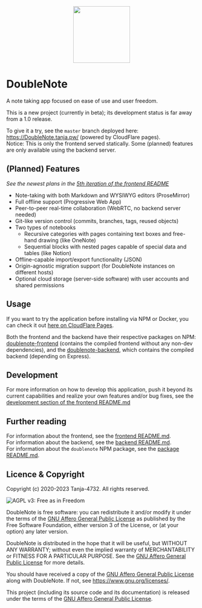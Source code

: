 <div align="center">
  <img src="frontend/design/dn-logo/dn-logo.svg" width="150px">
</div>

# DoubleNote

A note taking app focused on ease of use and user freedom.

This is a new project (currently in beta); its development status is far away from a 1.0 release.

To give it a try, see the `master` branch deployed here: <https://DoubleNote.tanja.pw/> (powered by CloudFlare pages).  
Notice: This is only the frontend served statically. Some (planned) features are only available using the backend server.

## (Planned) Features

_See the newest plans in the [5th iteration of the frontend README](/frontend/README.md#5th-iteration)_

- Note-taking with both Markdown and WYSIWYG editors (ProseMirror)
- Full offline support (Progressive Web App)
- Peer-to-peer real-time collaboration (WebRTC, no backend server needed)
- Git-like version control (commits, branches, tags, reused objects)
- Two types of notebooks
  - Recursive categories with pages containing text boxes and free-hand drawing (like OneNote)
  - Sequential blocks with nested pages capable of special data and tables (like Notion)
- Offline-capable import/export functionality (JSON)
- Origin-agnostic migration support (for DoubleNote instances on different hosts)
- Optional cloud storage (server-side software) with user accounts and shared permissions

## Usage

If you want to try the application before installing via NPM or Docker, you can check it out [here on CloudFlare Pages](https://DoubleNote.tanja.pw/).

Both the frontend and the backend have their respective packages on NPM: [doublenote-frontend](https://npmjs.org/package/doublenote-frontend) (contains the compiled frontend without any non-dev dependencies), and the [doublenote-backend](https://npmjs.org/package/doublenote-backend), which contains the compiled backend (depending on Express).

## Development

For more information on how to develop this application, push it beyond its current capabilities and realize your own features and/or bug fixes, see the [development section of the frontend README.md](/frontend/README.md#development)

## Further reading

For information about the frontend, see the [frontend README.md](/frontend/README.md).  
For information about the backend, see the [backend README.md](/backend/README.md).  
For information about the `doublenote` NPM package, see the [package README.md](/package/README.md).

## Licence & Copyright

Copyright (c) 2020-2023 Tanja-4732. All rights reserved.

![AGPL v3: Free as in Freedom](https://www.gnu.org/graphics/agplv3-with-text-162x68.png)

DoubleNote is free software: you can redistribute it and/or modify it under the terms of the [GNU Affero General Public License](/LICENSE.md) as published by the Free Software Foundation, either version 3 of the License, or (at your option) any later version.

DoubleNote is distributed in the hope that it will be useful, but WITHOUT ANY WARRANTY; without even the implied warranty of MERCHANTABILITY or FITNESS FOR A PARTICULAR PURPOSE. See the [GNU Affero General Public License](/LICENSE.md) for more details.

You should have received a copy of the [GNU Affero General Public License](/LICENSE.md) along with DoubleNote. If not, see <https://www.gnu.org/licenses/>.

This project (including its source code and its documentation) is released under the terms of the [GNU Affero General Public License](/LICENSE.md).
